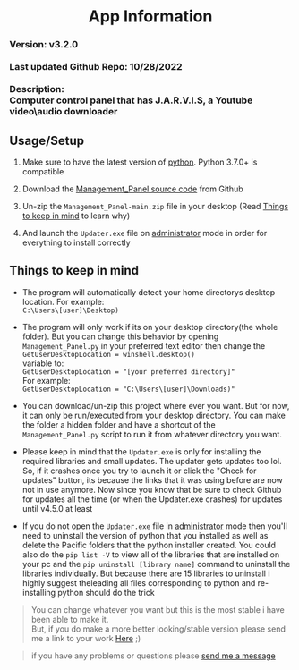 


<h1 align="center">App Information</h1>

<h3>
Version: v3.2.0<br><br>
Last updated Github Repo: 10/28/2022<br><br>
Description:<br>Computer control panel that has J.A.R.V.I.S, a Youtube video\audio downloader
</h3>

## Usage/Setup

1. Make sure to have the latest version of [python](https://www.python.org/downloads/). Python 3.7.0+ is compatible

2. Download the [Management_Panel source code](https://github.com/HyperNylium/Management_Panel/archive/refs/heads/main.zip) from Github

3. Un-zip the `Management_Panel-main.zip` file in your desktop (Read [Things to keep in mind](https://github.com/HyperNylium/Management_Panel#things-to-keep-in-mind) to learn why)

4. And launch the `Updater.exe` file on [administrator](https://www.digitalcitizen.life/run-as-admin-windows-11/#ftoc-heading-5) mode in order for everything to install correctly

## Things to keep in mind
- The program will automatically detect your home directorys desktop location. For example:<br>`C:\Users\[user]\Desktop)`

- The program will only work if its on your desktop directory(the whole folder). But you can change this behavior by opening `Management_Panel.py` in your preferred text editor then change the<br>`GetUserDesktopLocation = winshell.desktop()`<br> variable to:<br>`GetUserDesktopLocation = "[your preferred directory]"`<br>For example: <br>`GetUserDesktopLocation = "C:\Users\[user]\Downloads)"`

- You can download/un-zip this project where ever you want. But for now, it can only be run/executed from your desktop directory. You can make the folder a hidden folder and have a shortcut of the `Management_Panel.py` script to run it from whatever directory you want.

- Please keep in mind that the `Updater.exe` is only for installing the required libraries and small updates. The updater gets updates too lol. So, if it crashes once you try to launch it or click the "Check for updates" button, its because the links that it was using before are now not in use anymore. Now since you know that be sure to check Github for updates all the time (or when the Updater.exe crashes) for updates until v4.5.0 at least

- If you do not open the `Updater.exe` file in [administrator](https://www.digitalcitizen.life/run-as-admin-windows-11/#ftoc-heading-5) mode then you'll need to uninstall the version of python that you installed as well as delete the Pacific folders that the python installer created. You could also do the `pip list -V` to view all of the libraries that are installed on your pc and the `pip uninstall [library name]` command to uninstall the libraries individually. But because there are 15 libraries to uninstall i highly suggest theleading all files corresponding to python and re-installing python should do the trick

> You can change whatever you want but this is the most stable i have been able to make it.<br>But, if you do make a more better looking/stable version please send me a link to your work [Here](http://www.hypernylium.com/en-en/customer-support/) ;)

> if you have any problems or questions please [send me a message](http://www.hypernylium.com/en-en/customer-support/)
